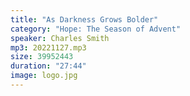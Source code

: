 ```yaml
---
title: "As Darkness Grows Bolder"
category: "Hope: The Season of Advent"
speaker: Charles Smith
mp3: 20221127.mp3
size: 39952443
duration: "27:44"
image: logo.jpg
---
```

